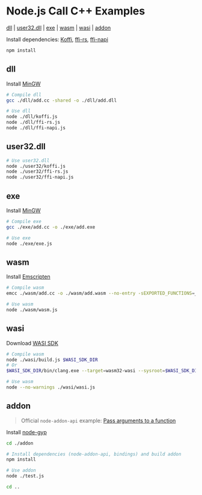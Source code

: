 # Node.js Call C++ Examples

[dll](#dll) | [user32.dll](#user32dll) | [exe](#exe) | [wasm](#wasm) | [wasi](#wasi) | [addon](#addon)

Install dependencies: [Koffi](https://koffi.dev/start), [ffi-rs](https://github.com/zhangyuang/node-ffi-rs), [ffi-napi](https://github.com/node-ffi-napi/node-ffi-napi)

```bash
npm install
```

## dll

Install [MinGW](https://www.mingw-w64.org/)

```bash
# Compile dll
gcc ./dll/add.cc -shared -o ./dll/add.dll

# Use dll
node ./dll/koffi.js
node ./dll/ffi-rs.js
node ./dll/ffi-napi.js
```

## user32.dll

```bash
# Use user32.dll
node ./user32/koffi.js
node ./user32/ffi-rs.js
node ./user32/ffi-napi.js
```

## exe

Install [MinGW](https://www.mingw-w64.org/)

```bash
# Compile exe
gcc ./exe/add.cc -o ./exe/add.exe

# Use exe
node ./exe/exe.js
```

## wasm

Install [Emscripten](https://github.com/emscripten-core/emsdk)

```bash
# Compile wasm
emcc ./wasm/add.cc -o ./wasm/add.wasm --no-entry -sEXPORTED_FUNCTIONS=_add

# Use wasm
node ./wasm/wasm.js
```

## wasi

Download [WASI SDK](https://github.com/WebAssembly/wasi-sdk)

```bash
# Compile wasm
node ./wasi/build.js $WASI_SDK_DIR
# Or
$WASI_SDK_DIR/bin/clang.exe --target=wasm32-wasi --sysroot=$WASI_SDK_DIR/share/wasi-sysroot ./wasi/fopen.cc -o ./wasi/fopen.wasm -mexec-model=reactor -Wl,--export=alloc -Wl,--export=writeFile

# Use wasm
node --no-warnings ./wasi/wasi.js
```

## addon

> Official `node-addon-api` example: [Pass arguments to a function](https://github.com/nodejs/node-addon-examples/tree/main/src/1-getting-started/2_function_arguments/node-addon-api)

Install [node-gyp](https://github.com/nodejs/node-gyp)

```bash
cd ./addon

# Install dependencies (node-addon-api, bindings) and build addon
npm install

# Use addon
node ./test.js

cd ..
```
